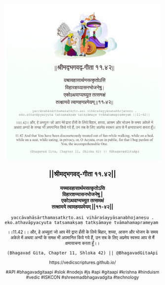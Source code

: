 <img src="../../asset/BG_11_42.png"/>
<center><h2>||श्रीमद्‍भगवद्‍-गीता ११.४२||</h2>
<h3>यच्चावहासार्थमसत्कृतोऽसि<br/>विहारशय्यासनभोजनेषु |<br/>एकोऽथवाप्यच्युत तत्समक्षं<br/>तत्क्षामये त्वामहमप्रमेयम् ||११-४२||</h3>
<pre>yaccāvahāsārthamasatkṛto.asi vihāraśayyāsanabhojaneṣu .<br/>eko.athavāpyacyuta tatsamakṣaṃ tatkṣāmaye tvāmahamaprameyam ||11-42||</pre>
<p>।।11.42।। और, हे अच्युत! जो आप मेरे द्वारा हँसी के लिये बिहार, शय्या, आसन और भोजन के समय अकेले में अथवा अन्यों के समक्ष भी अपमानित किये गये हैं, उन सब के लिए अप्रमेय स्वरूप आप से मैं क्षमायाचना करता हूँ।।</p>
<pre>(Bhagavad Gita, Chapter 11, Shloka 42) || @BhagavadGitaApi</pre><p>https://vedicscriptures.github.io/</p><p>#API #bhagavadgitaapi #slok #nodejs #js #api #gitaapi #krishna #hinduism #vedic #ISKCON #shreemadbhagavadgita #technology</p></center>